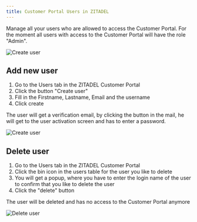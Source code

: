 ```yaml
---
title: Customer Portal Users in ZITADEL
---
```


Manage all your users who are allowed to access the Customer Portal.
For the moment all users with access to the Customer Portal will have the role "Admin".

![Create user](/img/manuals/portal/customer_portal_user_list.png)


## Add new user

1. Go to the Users tab in the ZITADEL Customer Portal
2. Click the button "Create user"
3. Fill in the Firstname, Lastname, Email and the username
4. Click create

The user will get a verification email, by clicking the button in the mail, he will get to the user activation screen and has to enter a password.

![Create user](/img/manuals/portal/customer_portal_create_user.png)

## Delete user

1. Go to the Users tab in the ZITADEL Customer Portal
2. Click the bin icon in the users table for the user you like to delete
3. You will get a popup, where you have to enter the login name of the user to confirm that you like to delete the user
4. Click the "delete" button

The user will be deleted and has no access to the Customer Portal anymore

![Delete user](/img/manuals/portal/customer_portal_delete_user.png)
